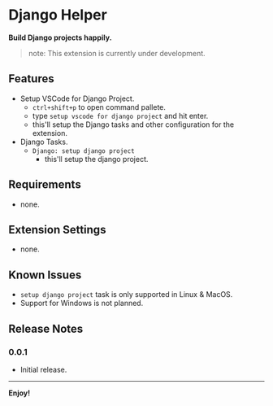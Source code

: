 # Django Helper

**Build Django projects happily.**

> note: This extension is currently under development.

## Features

- Setup VSCode for Django Project.
  - `ctrl+shift+p` to open command pallete.
  - type `setup vscode for django project` and hit enter.
  - this'll setup the Django tasks and other configuration for the extension.
- Django Tasks.
  - `Django: setup django project`
    - this'll setup the django project.

## Requirements

- none.

## Extension Settings

- none.

## Known Issues

- `setup django project` task is only supported in Linux & MacOS.
- Support for Windows is not planned.

## Release Notes

### 0.0.1

- Initial release.

---

**Enjoy!**
